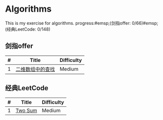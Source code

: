 Algorithms
========
This is my exercise for algorithms. 
progress:#emsp;(剑指offer: 0/66)#emsp;(经典LeetCode: 0/148)

## 剑指offer

| # | Title | Difficulty |
|---|-------|------------|
|1  | [二维数组中的查找](https://www.nowcoder.com/practice/abc3fe2ce8e146608e868a70efebf62e?tpId=13&tqId=11154&tPage=1&rp=1&ru=/ta/coding-interviews&qru=/ta/coding-interviews/question-ranking) | Medium |

## 经典LeetCode

| # | Title | Difficulty |
|---|-------|------------|
|1  | [Two Sum](https://leetcode.com/problems/two-sum/) | Medium |
